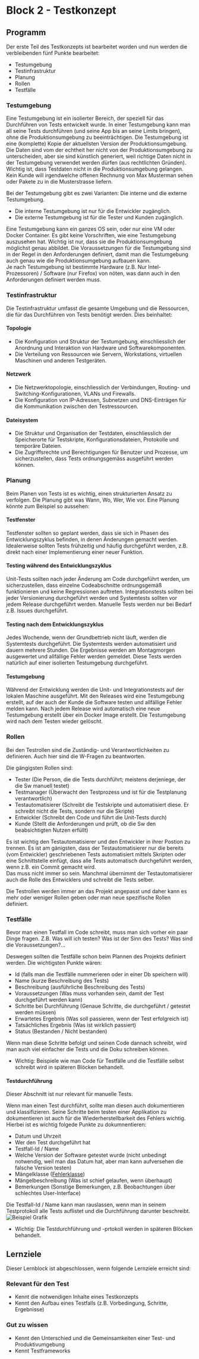 # Block 2 - Testkonzept

## Programm

Der erste Teil des Testkonzepts ist bearbeitet worden und nun werden die verbleibenden fünf Punkte bearbeitet:

- Testumgebung
- Testinfrastruktur
- Planung
- Rollen
- Testfälle

### Testumgebung

Eine Testumgebung ist ein isolierter Bereich, der speziell für das Durchführen von Tests entwickelt wurde. In einer Testumgebung kann man all seine Tests durchführen (und seine App bis an seine Limits bringen), ohne die Produktionsumgebung zu beeinträchtigen. Die Testumgebung ist eine (komplette) Kopie der aktuellsten Version der Produktionsumgebung. Die Daten sind vom der echtheit her nicht von der Produktionsumgebung zu unterscheiden, aber sie sind künstlich generiert, weil richtige Daten nicht in der Testumgebung verwendet werden dürfen (aus rechtlichten Gründen).  
Wichtig ist, dass Testdaten nicht in die Produktionsumgebung gelangen. Kein Kunde will irgendwelche offenen Rechnung von Max Musterman sehen oder Pakete zu in die Musterstrasse liefern.

Bei der Testumgebung gibt es zwei Varianten: Die interne und die externe Testumgebung.

- Die interne Testumgebung ist nur für die Entwickler zugänglich.
- Die externe Testumgebung ist für die Tester und Kunden zugänglich.

Eine Testumgebung kann ein ganzes OS sein, oder nur eine VM oder Docker Container. Es gibt keine Vorschriften, wie eine Testumgebung auszusehen hat. Wichtig ist nur, dass sie die Produktionsumgebung möglichst genau abbildet. Die Voraussetzungen für die Testumgebung sind in der Regel in den Anforderungen definiert, damit man die Testumgebung auch genau wie die Produktionsumgebung aufbauen kann.  
Je nach Testumgebung ist bestimmte Hardware (z.B. Nur Intel-Prozessoren) / Software (nur Firefox) von nöten, was dann auch in den Anforderungen definiert werden muss.

### Testinfrastruktur

Die Testinfrastruktur umfasst die gesamte Umgebung und die Ressourcen, die für das Durchführen von Tests benötigt werden. Dies beinhaltet:

#### Topologie

- Die Konfiguration und Struktur der Testumgebung, einschliesslich der Anordnung und Interaktion von Hardware und Softwarekomponenten.
- Die Verteilung von Ressourcen wie Servern, Workstations, virtuellen Maschinen und anderen Testgeräten.

#### Netzwerk

- Die Netzwerktopologie, einschliesslich der Verbindungen, Routing- und Switching-Konfigurationen, VLANs und Firewalls.
- Die Konfiguration von IP-Adressen, Subnetzen und DNS-Einträgen für die Kommunikation zwischen den Testressourcen.

#### Dateisystem

- Die Struktur und Organisation der Testdaten, einschliesslich der Speicherorte für Testskripte, Konfigurationsdateien, Protokolle und temporäre Dateien.
- Die Zugriffsrechte und Berechtigungen für Benutzer und Prozesse, um sicherzustellen, dass Tests ordnungsgemäss ausgeführt werden können.

### Planung

Beim Planen von Tests ist es wichtig, einen strukturierten Ansatz zu verfolgen. Die Planung gibt was Wann, Wo, Wer, Wie vor.
Eine Planung könnte zum Beispiel so aussehen:

#### Testfenster

Testfenster sollten so geplant werden, dass sie sich in Phasen des Entwicklungszyklus befinden, in denen Änderungen gemacht werden. Idealerweise sollten Tests frühzeitig und häufig durchgeführt werden, z.B. direkt nach einer Implementierung einer neuer Funktion.

#### Testing während des Entwicklungszyklus

Unit-Tests sollten nach jeder Änderung am Code durchgeführt werden, um sicherzustellen, dass einzelne Codeabschnitte ordnungsgemäß funktionieren und keine Regressionen auftreten. Integrationstests sollten bei jeder Versionierung durchgeführt werden und Systemtests sollten vor jedem Release durchgeführt werden. Manuelle Tests werden nur bei Bedarf z.B. Issues durchgeführt.

#### Testing nach dem Entwicklungszyklus

Jedes Wochende, wenn der Grundbettrieb nicht läuft, werden die Systemtests durchgeführt. Die Systemtests werden automatisiert und dauern mehrere Stunden. Die Ergebnisse werden am Montagmorgen ausgewertet und allfällige Fehler werden gemeldet. Diese Tests werden natürlich auf einer isolierten Testumgebung durchgeführt.

#### Testumgebung

Während der Entwicklung werden die Unit- und Integrationstests auf der lokalen Maschine ausgeführt. Mit den Releases wird eine Testumgebung erstellt, auf der auch der Kunde die Software testen und allfällige Fehler melden kann. Nach jedem Release wird automatisch eine neue Testumgebung erstellt über ein Docker Image erstellt. Die Testumgebung wird nach dem Testen wieder gelöscht.

### Rollen

Bei den Testrollen sind die Zuständig- und Verantwortlichkeiten zu definieren. Auch hier sind die W-Fragen zu beantworten.

Die gängigsten Rollen sind:

- Tester (Die Person, die die Tests durchführt; meistens derjeniege, der die Sw manuell testet)
- Testmanager (Überwacht den Testprozess und ist für die Testplanung verantwortlich)
- Testautomatisierer (Schreibt die Testskripte und automatisiert diese. Er schreibt nicht die Tests, sondern nur die Skripte)
- Entwickler (Schreibt den Code und führt die Unit-Tests durch)
- Kunde (Stellt die Anforderungen und prüft, ob die Sw den beabsichtigten Nutzen erfüllt)

Es ist wichtig den Testautomatisierer und den Entwickler in ihrer Postion zu trennen. Es ist am gänigsten, dass der Testautomatisierer nur die bereits (vom Entwickler) geschriebenen Tests automatisiert mittels Skripten oder eine Schnittstelle einfügt, dass alle Tests automatisch durchgeführt werden, wenn z.B. ein Commit gemacht wird.  
Das muss nicht immer so sein. Manchmal übernimmt der Testautomatisierer auch die Rolle des Entwicklers und schreibt die Tests selber.

Die Testrollen werden immer an das Projekt angepasst und daher kann es mehr oder weniger Rollen geben oder man neue spezifische Rollen definiert.

### Testfälle

Bevor man einen Testfall im Code schreibt, muss man sich vorher ein paar Dinge fragen. Z.B. Was will ich testen? Was ist der Sinn des Tests? Was sind die Voraussetzungen?...

Deswegen sollten die Testfälle schon beim Plannen des Projekts definiert werden. Die wichtigsten Punkte wären:

- Id (falls man die Testfälle nummerieren oder in einer Db speichern will)
- Name (kurze Beschreibung des Tests)
- Beschreibung (ausführliche Beschreibung des Tests)
- Voraussetzungen (Was muss vorhanden sein, damit der Test durchgeführt werden kann)
- Schritte bei Durchführung (Genaue Schritte, die durchgeführt / getestet werden müssen)
- Erwartetes Ergebnis (Was soll passieren, wenn der Test erfolgreich ist)
- Tatsächliches Ergebnis (Was ist wirklich passiert)
- Status (Bestanden / Nicht bestanden)

Wenn man diese Schritte befolgt und seinen Code dannach schreibt, wird man auch viel einfacher die Tests und die Doku schreiben können.

- Wichtig: Beispiele wie man Code für Testfälle und die Testfälle selbst schreibt wird in späteren Blöcken behandelt.

#### Testdurchführung

Dieser Abschnitt ist nur relevant für manuelle Tests.

Wenn man einen Test durchführt, sollte man diesen auch dokumentieren und klassifizieren. Seine Schritte beim testen einer Applikation zu dokumentieren ist auch für die Wiederherstellbarkeit des Fehlers wichtig. Hierbei ist es wichtig folgede Punkte zu dokumnentieren:

- Datum und Uhrzeit
- Wer den Test durchgeführt hat
- Testfall-Id / Name
- Welche Version der Software getestet wurde (nicht unbedingt notwendig, weil man das Datum hat, aber man kann aufversehen die falsche Version testen)
- Mängelklasse ([Fehlerklasse](./B1.md#fehlerklassifizierung))
- Mängelbeschreibung (Was ist schief gelaufen, wenn überhaupt)
- Bemerkungen (Sonstige Bemerkungen, z.B. Beobachtungen über schlechtes User-Interface)

Die Testfall-Id / Name kann man rauslassen, wenn man in seinem Testprotokoll alle Tests auflistet und die Durchführung darunter beschreibt.
![Beispiel Grafik](./assets/testfall_und_ergebnis.png)

- Wichtig: Die Testdurchführung und -prtokoll werden in späteren Blöcken behandelt.

## Lernziele

Dieser Lernblock ist abgeschlossen, wenn folgende Lernziele erreicht sind:

### Relevant für den Test

- Kennt die notwendigen Inhalte eines Testkonzepts
- Kennt den Aufbau eines Testfalls (z.B. Vorbedingung, Schritte, Ergebnisse)

### Gut zu wissen

- Kennt den Unterschied und die Gemeinsamkeiten einer Test- und Produktivumgebung
- Kennt Testframeworks
